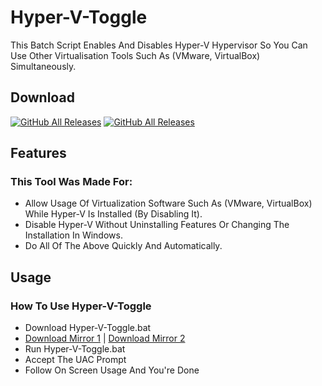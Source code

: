 # Hyper-V-Toggle
This Batch Script Enables And Disables Hyper-V Hypervisor So You Can Use Other Virtualisation Tools Such As (VMware, VirtualBox) Simultaneously.

## Download
[![GitHub All Releases](https://img.shields.io/github/downloads/rc-chuah/Hyper-V-Toggle/total?label=MIRROR%201%20DOWNLOADS&style=for-the-badge&color=brightgreen)](https://github.com/rc-chuah/Hyper-V-Toggle/releases/latest)
[![GitHub All Releases](https://img.shields.io/github/downloads/RaynerSec/Hyper-V-Toggle/total?label=MIRROR%202%20DOWNLOADS&style=for-the-badge&color=brightgreen)](https://github.com/RaynerSec/Hyper-V-Toggle/releases/latest)

## Features
### This Tool Was Made For:
- Allow Usage Of Virtualization Software Such As (VMware, VirtualBox) While Hyper-V Is Installed (By Disabling It).
- Disable Hyper-V Without Uninstalling Features Or Changing The Installation In Windows.
- Do All Of The Above Quickly And Automatically.

## Usage
### How To Use Hyper-V-Toggle
- Download Hyper-V-Toggle.bat
- [Download Mirror 1](https://github.com/rc-chuah/Hyper-V-Toggle/releases/latest) | [Download Mirror 2](https://github.com/RaynerSec/Hyper-V-Toggle/releases/latest)
- Run Hyper-V-Toggle.bat
- Accept The UAC Prompt
- Follow On Screen Usage And You're Done
